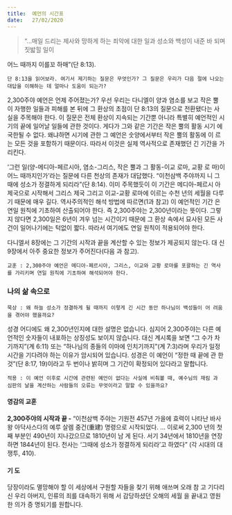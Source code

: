 ```yaml
---
title:  예언의 시간표
date:   27/02/2020
---
```


> <p></p>
> “…매일 드리는 제사와 망하게 하는 죄악에 대한 일과 성소와 백성이 내준 바 되며 짓밟힐 일이
어느 때까지 이를꼬 하매”(단 8:13).

`단 8:13을 읽어보라. 여기서 제기하는 질문은 무엇인가? 그 질문은 우리가 다음 절에
나오는 대답을 이해하는 데 얼마나 도움이 되는가?`

2,300주야 예언은 언제 주어졌는가? 우선 우리는 다니엘이 양과 염소를 보고 작은 뿔
이 자행한 일들과 피해를 본 뒤에 그 환상의 초점이 단 8:13의 질문으로 전환됐다는 사
실을 주목해야 한다. 이 질문은 전체 환상이 지속되는 기간뿐 아니라 특별히 예언적인
시기의 끝에 일어날 일들에 관한 것이다. 게다가 그와 같은 기간은 작은 뿔의 활동 시기
에 국한될 수 없다. 왜냐하면 시기에 관한 그 예언은 숫양에서부터 작은 뿔의 활동에 이
르는 모든 것을 포함하기 때문이다. 따라서 이것은 실제 역사적으로 존재했던 긴 기간을
가리킨다.

‘그런 일(양-메디아-페르시아, 염소-그리스, 작은 뿔과 그 활동-이교 로마, 교황 로
마)이 어느 때까지인가’라는 질문에 다른 천상의 존재가 대답했다. “이천삼백 주야까지
니 그때에 성소가 정결하게 되리라”(단 8:14). 이미 주목했듯이 이 기간은 메디아-페르시
아 제국으로 시작해서 그리스 제국 그리고 이교-교황 로마에 이르는 수천 년의 세월을
다루기 때문에 매우 길다. 역사주의적인 해석 방법에 따르면(1과 참고) 이 예언적인 기간
은 연일 원칙에 기초하여 산출되어야 한다. 즉 2,300주야는 2,300년이라는 뜻이다. 그렇
지 않다면 2,300일은 6년이 겨우 넘는 시간이기 때문에 그 환상 속에서 묘사된 모든 사
건이 일어나기에는 턱없이 짧다. 따라서 여기에도 연일 원칙이 적용되어야 한다.

다니엘서 8장에는 그 기간의 시작과 끝을 계산할 수 있는 정보가 제공되지 않는다. 대
신 9장에서 아주 중요한 정보가 주어진다(다음 과 참고).

`교훈 : 2,300주야 예언은 메디아-페르시아, 그리스, 이교와 교황 로마를 포괄하는
긴 역사를 가리키며 연일 원칙에 기초하여 해석되어야 한다.`

### 나의 삶 속으로

`묵상 : 왜 하늘 성소가 정결하게 될 때까지 이렇게 긴 시간 동안 하나님이 백성들이 어
려움을 겪어야 했을까요?`

성경 어디에도 왜 2,300년인지에 대한 설명은 없습니다. 심지어 2,300주야는 다른
예언적인 숫자들이 내포하는 상징성도 보이지 않습니다. 대신 계시록을 보면 “그 수가
차기까지”(계 6:11) 또는 “하나님의 종들의 이마에 인치기까지”(계 7:3)라며 우리가 일정
시간을 기다려야 하는 이유가 암시되어 있습니다. 성경은 이 예언이 “정한 때 끝에 관
한 것”(단 8:17, 19)이라고 두 번이나 밝히며 그 기간이 확정되어 있다라고 말합니다.

`적용 : 이 예언 이후로 시간에 관련된 예언이 없다는 사실에 비춰볼 때, 예수님의 재림
과 심판의 날을 계산하는 사람들의 오류는 무엇이라고 말할 수 있을까요?`

#### 영감의 교훈

**2,300주야의 시작과 끝 -** “이천삼백 주야는 기원전
457년 가을에 효력이 나타난 바사 왕 아닥사스다의 예루
살렘 중건(重建) 명령으로 시작되었다. … 이로써 2,300
년의 첫째 부분인 490년이 지나갔으므로 1810년이 남
게 된다. 서기 34년에서 1810년을 연장하면 1844년이
된다. 천사는 ‘그때에 성소가 정결하게 되리라’고 하였다”
(각 시대의 대쟁투, 410).

#### 기 도

당장이라도 멸망해야 할 이
세상에서 구원할 자들을
찾기 위해 애쓰며 오래 참
고 기다리신 우리 아버지,
인류의 죄를 대속하기 위해
서 감당하셨던 오해의 세월
을 끝내고 영원한 의가 증
명되기를 원합니다.